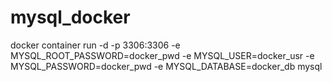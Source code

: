 # mysql_docker
docker container run -d -p 3306:3306 -e MYSQL_ROOT_PASSWORD=docker_pwd -e MYSQL_USER=docker_usr -e MYSQL_PASSWORD=docker_pwd -e MYSQL_DATABASE=docker_db mysql
